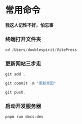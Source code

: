 # 常用命令

**我这人记性不好，怕忘事**

### 终端打开文件夹

```js
cd /Users/doublespirit/VitePress
```

### 更新网站三步走

```js
git add .
```
```js
git commit -m "更新原因"
```
```js
git push.
```

### 启动开发服务器

```js
pnpm run docs:dev
```
